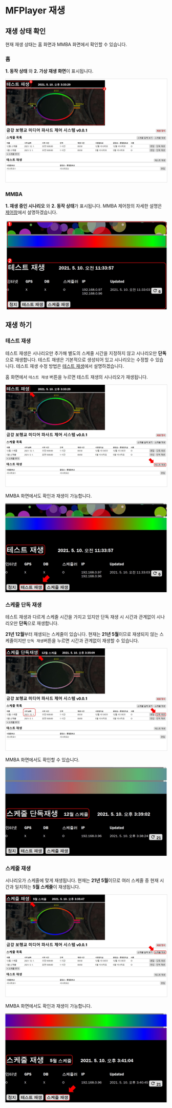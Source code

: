 # MFPlayer 재생

## 재생 상태 확인
현재 재생 상태는 홈 화면과 MMBA 화면에서 확인할 수 있습니다.

### 홈
**1. 동작 상태** 와 **2. 가상 재생 화면**이 표시됩니다.

<img src="./img/play/stateHome.jpg" style="border: 1px solid #e2e2e2"/>

### MMBA
**1. 재생 중인 시나리오** 와 **2. 동작 상태**가 표시됩니다. MMBA 제어창의 자세한 설명은 [제어창](../control/README.md)에서 설명하겠습니다.

<img src="./img/play/stateMMBA.jpg"/>

## 재생 하기

### 테스트 재생
테스트 재생은 시나리오만 추가해 별도의 스케줄 시간을 지정하지 않고 시나리오만 **단독**으로 재생합니다. 테스트 재생은 기본적으로 생성되어 있고 시나리오는 수정할 수 있습니다. 테스트 재생 수정 방법은 [테스트 재생](../testPlay/README.md)에서 설명하겠습니다.

홈 화면에서 `테스트 재생` 버튼을 누르면 테스트 재생의 시나리오가 재생됩니다.

<img src="./img/play/testPlayHome.jpg" style="border: 1px solid #e2e2e2"/>

MMBA 화면에서도 확인과 재생이 가능합니다.

<img src="./img/play/testPlayMMBA.jpg"/>

### 스케줄 단독 재생
테스트 재생과 다르게 스케줄 시간을 가지고 있지만 단독 재생 시 시간과 관계없이 시나리오만 **단독**으로 재생합니다.

**21년 12월**부터 재생되는 스케줄이 있습니다. 현재는 **21년 5월**이므로 재생되지 않는 스케줄이지만 `단독 재생`버튼을 누르면 시간과 관계없이 재생할 수 있습니다.

<img src="./img/play/scheduleDirectlyHome.jpg" style="border: 1px solid #e2e2e2"/>

MMBA 화면에서도 확인할 수 있습니다.

<img src="./img/play/scheduleDirectlyMMBA.jpg"/>

### 스케줄 재생
시나리오가 스케줄에 맞게 재생됩니다. 현재는 **21년 5월**이므로 여러 스케줄 중 현재 시간과 일치하는 **5월 스케줄**이 재생됩니다.

<img src="./img/play/scheduleHome.jpg" style="border: 1px solid #e2e2e2"/>

MMBA 화면에서도 확인과 재생이 가능합니다.

<img src="./img/play/scheduleMMBA.jpg"/>
